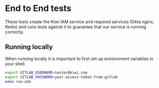# End to End tests

These tests create the Kiwi IAM service and required services (Okta nginx, Redis) and runs tests against it to guarantee that our service is running correctly.

## Running locally

When running locally it is important to first set up environment variables in your shell.

```sh
export GITLAB_USERNAME=tester@kiwi.com
export GITLAB_PASSWORD=your-access-token-from-gitlab
make run-e2e
```

